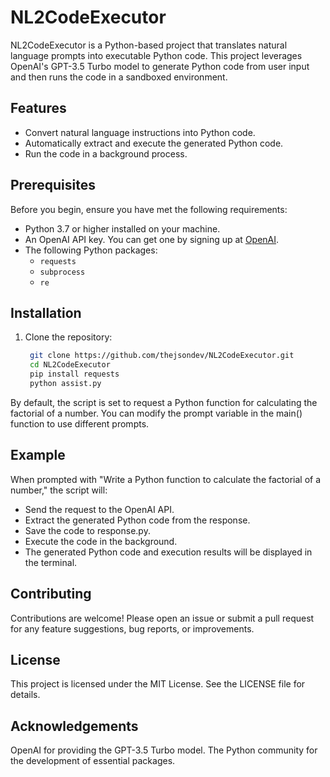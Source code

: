 # NL2CodeExecutor

NL2CodeExecutor is a Python-based project that translates natural language prompts into executable Python code. This project leverages OpenAI's GPT-3.5 Turbo model to generate Python code from user input and then runs the code in a sandboxed environment.

## Features

- Convert natural language instructions into Python code.
- Automatically extract and execute the generated Python code.
- Run the code in a background process.

## Prerequisites

Before you begin, ensure you have met the following requirements:

- Python 3.7 or higher installed on your machine.
- An OpenAI API key. You can get one by signing up at [OpenAI](https://platform.openai.com/signup).
- The following Python packages:
  - `requests`
  - `subprocess`
  - `re`

## Installation

1. Clone the repository:

   ```bash
    git clone https://github.com/thejsondev/NL2CodeExecutor.git
    cd NL2CodeExecutor
    pip install requests
    python assist.py

By default, the script is set to request a Python function for calculating the factorial of a number. You can modify the prompt variable in the main() function to use different prompts.

## Example
When prompted with "Write a Python function to calculate the factorial of a number," the script will:

- Send the request to the OpenAI API.
- Extract the generated Python code from the response.
- Save the code to response.py.
- Execute the code in the background.
- The generated Python code and execution results will be displayed in the terminal.

## Contributing
Contributions are welcome! Please open an issue or submit a pull request for any feature suggestions, bug reports, or improvements.

## License
This project is licensed under the MIT License. See the LICENSE file for details.

## Acknowledgements
OpenAI for providing the GPT-3.5 Turbo model.
The Python community for the development of essential packages.